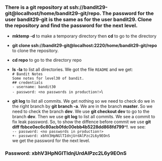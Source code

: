 ### There is a git repository at ssh://bandit29-git@localhost/home/bandit29-git/repo. The password for the user bandit29-git is the same as for the user bandit29. Clone the repository and find the password for the next level.

- **mktemp -d** to make a temporary directory then **cd** to go to the directory

- **git clone ssh://bandit29-git@localhost:2220/home/bandit29-git/repo** to clone the repository.

- **cd repo** to go to the directory repo

- **ls -la** to list all directories. We got the file `README` and we get:\
  `# Bandit Notes`\
   `Some notes for level30 of bandit.`\
   `## credentials`\
   `- username: bandit30`\
   `- password: <no passwords in production!>`\

- **git log** to list all commits. We get nothing so we need to check do we in the right branch by **git branch -a**. We are in the branch **master**. So we need to check the branch **dev**. We use **git checkout dev** to go to the branch **dev**. Then we use **git log** to list all commits. We see a commit to fix leak password. So, to show the diffence before commit we use **git diff fbbce0ec6c80acb0fdc00ebb4b5228dd868fd799^!**.
  we see:\
   `-- password: <no passwords in production!>`\
   `+- password: xbhV3HpNGlTIdnjUrdAlPzc2L6y9EOnS`\
  we get the password for the next level.

### Password: xbhV3HpNGlTIdnjUrdAlPzc2L6y9EOnS

